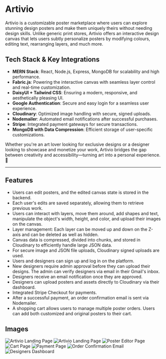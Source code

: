# Artivio

Artivio is a customizable poster marketplace where users can explore stunning design posters and make them uniquely theirs without needing design skills. Unlike generic print stores, Artivio offers an interactive design canvas that lets users subtly personalize posters by modifying colours, editing text, rearranging layers, and much more.

## Tech Stack & Key Integrations

- **MERN Stack**: React, Node.js, Express, MongoDB for scalability and high performance.
- **Fabric.js**: Powering the interactive canvas with seamless layer control and real-time customization.
- **DaisyUI + Tailwind CSS**: Ensuring a modern, responsive, and aesthetically pleasing UI.
- **Google Authentication**: Secure and easy login for a seamless user experience.
- **Cloudinary**: Optimized image handling with secure, signed uploads.
- **Nodemailer**: Automated email notifications after successful purchases.
- **Stripe**: Integrated payment gateways for secure transactions.
- **MongoDB with Data Compression**: Efficient storage of user-specific customizations.

Whether you're an art lover looking for exclusive designs or a designer looking to showcase and monetize your work, Artivio bridges the gap between creativity and accessibility—turning art into a personal experience. 🚀

---

## Features

- Users can edit posters, and the edited canvas state is stored in the backend.
- Each user's edits are saved separately, allowing them to retrieve previous work.
- Users can interact with layers, move them around, add shapes and text, manipulate the object's width, height, and color, and upload their images on the canvas.
- Layer management: Each layer can be moved up and down on the Z-axis and can be deleted as well as hidden.
- Canvas data is compressed, divided into chunks, and stored in Cloudinary to efficiently handle large JSON data.
- For secure image and JSON file uploads, Cloudinary signed uploads are used.
- Users and designers can sign up and log in on the platform.
- New designers require admin approval before they can upload their designs. The admin can verify designers via email in their Gmail's inbox.
- Designers receive an email notification once they are approved.
- Designers can upload posters and assets directly to Cloudinary via their dashboard.
- Integrated Stripe Checkout for payments.
- After a successful payment, an order confirmation email is sent via Nodemailer.
- A shopping cart allows users to manage multiple poster orders. Users can add both customized and original posters to their cart.

## Images

![Artivio Landing Page](https://res.cloudinary.com/drhmsjhpq/image/upload/v1739040017/Screenshot_2025-02-08_234653_ibhm1m.png)
![Artivio Landing Page](https://res.cloudinary.com/drhmsjhpq/image/upload/v1739040017/Screenshot_2025-02-08_234707_seok4j.png)
![Poster Editor Page](https://res.cloudinary.com/drhmsjhpq/image/upload/v1739040018/Screenshot_2025-02-08_235314_k4z3d0.png)
![Cart Page](https://res.cloudinary.com/drhmsjhpq/image/upload/v1739040016/Screenshot_2025-02-08_235951_o5qs7p.png)
![Payment Page](https://res.cloudinary.com/drhmsjhpq/image/upload/v1739040015/Screenshot_2025-02-09_000016_uwucus.png)
![Order Confirmation Email](https://res.cloudinary.com/drhmsjhpq/image/upload/v1739040015/Screenshot_2025-02-09_000442_wuia4x.png)
![Designers Dashboard](https://res.cloudinary.com/drhmsjhpq/image/upload/v1739040018/Screenshot_2025-02-09_000318_fo95zh.png)
